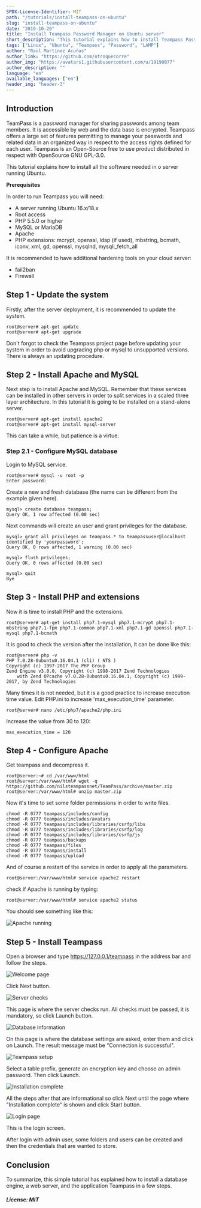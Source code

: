 ```yaml
---
SPDX-License-Identifier: MIT
path: "/tutorials/install-teampass-on-ubuntu"
slug: "install-teampass-on-ubuntu"
date: "2019-10-29"
title: "Install Teampass Password Manager on Ubuntu server"
short_description: "This tutorial explains how to install Teampass Password Manager and all the dependencies needed on Ubuntu server."
tags: ["Linux", "Ubuntu", "Teampass", "Password", "LAMP"]
author: "Raül Martínez Acuñas"
author_link: "https://github.com/otroquecorre"
author_img: "https://avatars1.githubusercontent.com/u/19190077"
author_description: ""
language: "en"
available_languages: ["en"]
header_img: "header-3"
---
```


## Introduction

TeamPass is a password manager for sharing passwords among team members. It is accessible by web and the data base is encrypted. Teampass offers a large set of features permitting to manage your passwords and related data in an organized way in respect to the access rights defined for each user. Teampass is an Open-Source free to use product distributed in respect with OpenSource GNU GPL-3.0.

This tutorial explains how to install all the software needed in o server running Ubuntu.

**Prerequisites**

In order to run Teampass you will need:

* A server running Ubuntu 16.x/18.x
* Root access
* PHP 5.5.0 or higher
* MySQL or MariaDB 
* Apache
* PHP extensions: mcrypt, openssl, ldap (if used), mbstring, bcmath, iconv, xml, gd, openssl, mysqlnd, mysqli_fetch_all

It is recommended to have additional hardening tools on your cloud server:

* fail2ban
* Firewall

## Step 1 - Update the system

Firstly, after the server deployment, it is recommended to update the system.

```console
root@server# apt-get update
root@server# apt-get upgrade
```

Don't forgot to check the Teampass project page before updating your system in order to avoid upgrading php or mysql to unsupported versions. There is always an updating procedure.

## Step 2 - Install Apache and MySQL

Next step is to install Apache and MySQL. Remember that these services can be installed in other servers in order to split services in a scaled three layer architecture. In this tutorial it is going to be installed on a stand-alone server.

```console
root@server# apt-get install apache2
root@server# apt-get install mysql-server
```

This can take a while, but patience is a virtue.

### Step 2.1 - Configure MySQL database

Login to MySQL service.

```console
root@server# mysql -u root -p
Enter password:
```

Create a new and fresh database (the name can be different from the example given here).

```console
mysql> create database teampass;
Query OK, 1 row affected (0.00 sec)
```

Next commands will create an user and grant privileges for the database.

```console
mysql> grant all privileges on teampass.* to teampassuser@localhost identified by 'yourpassword';
Query OK, 0 rows affected, 1 warning (0.00 sec)
```

```console
mysql> flush privileges;
Query OK, 0 rows affected (0.00 sec)
```

```console
mysql> quit
Bye
```

## Step 3 - Install PHP and extensions

Now it is time to install PHP and the extensions.

```console
root@server# apt-get install php7.1-mysql php7.1-mcrypt php7.1-mbstring php7.1-fpm php7.1-common php7.1-xml php7.1-gd openssl php7.1-mysql php7.1-bcmath
```

It is good to check the version after the installation, it can be done like this:

```console
root@server# php -v
PHP 7.0.28-0ubuntu0.16.04.1 (cli) ( NTS )
Copyright (c) 1997-2017 The PHP Group
Zend Engine v3.0.0, Copyright (c) 1998-2017 Zend Technologies
    with Zend OPcache v7.0.28-0ubuntu0.16.04.1, Copyright (c) 1999-2017, by Zend Technologies
```

Many times it is not needed, but it is a good practice to increase execution time value. Edit PHP.ini to increase 'max_execution_time' parameter.

```console
root@server# nano /etc/php7/apache2/php.ini
```

Increase the value from 30 to 120:

`max_execution_time = 120`

## Step 4 - Configure Apache

Get teampass and decompress it.

```console
root@server:~# cd /var/www/html
root@server:/var/www/html# wget -q https://github.com/nilsteampassnet/TeamPass/archive/master.zip
root@server:/var/www/html# unzip master.zip
```

Now it's time to set some folder permissions in order to write files.

```console
chmod -R 0777 teampass/includes/config
chmod -R 0777 teampass/includes/avatars
chmod -R 0777 teampass/includes/libraries/csrfp/libs
chmod -R 0777 teampass/includes/libraries/csrfp/log
chmod -R 0777 teampass/includes/libraries/csrfp/js
chmod -R 0777 teampass/backups
chmod -R 0777 teampass/files
chmod -R 0777 teampass/install
chmod -R 0777 teampass/upload
```

And of course a restart of the service in order to apply all the parameters.

```console
root@server:/var/www/html# service apache2 restart
```

check if Apache is running by typing:

```console
root@server:/var/www/html# service apache2 status
```

You should see something like this:

![Apache running](images/1apacherun.png)

## Step 5 - Install Teampass

Open a browser and type https://127.0.0.1/teampass in the address bar and follow the steps.

![Welcome page](images/2welcomepage.png)

Click Next button.

![Server checks](images/3servercheck.png)

This page is where the server checks run. All checks must be passed, it is mandatory, so click Launch button.

![Database information](images/4databaseinfo.png)

On this page is where the database settings are asked, enter them and click on Launch. The result message must be "Connection is successful".

![Teampass setup](images/7tpsetup.png)

Select a table prefix, generate an encryption key and choose an admin password. Then click Launch.

![Installation complete](images/12complete.png)

All the steps after that are informational so click Next until the page where "Installation complete" is shown and click Start button.

![Login page](images/13login.png)

This is the login screen.

After login with admin user, some folders and users can be created and then the credentials that are wanted to store.

## Conclusion

To summarize, this simple tutorial has explained how to install a database engine, a web server, and the application Teampass in a few steps.

##### License: MIT

<!--

Contributor's Certificate of Origin

By making a contribution to this project, I certify that:

(a) The contribution was created in whole or in part by me and I have
    the right to submit it under the license indicated in the file; or

(b) The contribution is based upon previous work that, to the best of my
    knowledge, is covered under an appropriate license and I have the
    right under that license to submit that work with modifications,
    whether created in whole or in part by me, under the same license
    (unless I am permitted to submit under a different license), as
    indicated in the file; or

(c) The contribution was provided directly to me by some other person
    who certified (a), (b) or (c) and I have not modified it.

(d) I understand and agree that this project and the contribution are
    public and that a record of the contribution (including all personal
    information I submit with it, including my sign-off) is maintained
    indefinitely and may be redistributed consistent with this project
    or the license(s) involved.

Signed-off-by: [Raül Martínez raulma@gmail.com]

-->
